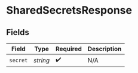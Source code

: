 # SharedSecretsResponse


## Fields

| Field              | Type               | Required           | Description        |
| ------------------ | ------------------ | ------------------ | ------------------ |
| `secret`           | *string*           | :heavy_check_mark: | N/A                |